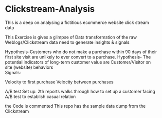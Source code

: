 # Clickstream-Analysis
This is a deep on analysing a fictitious ecommerce website click stream data 

This Exercise is gives a glimpse of Data transformation of the raw Weblogs/Clickstream data need to generate insights & signals

Hypothesis-Customers who do not make a purchase within 90 days of their first site visit are unlikely to ever convert to a purchase.
Hypothesis- The potential indicators of long-term customer value are Customer/Visitor on site (website) behaviors  
Signals: 

Velocity to first purchase 
Velocity between purchases

A/B test Set up: 2th reports walks through how to set up a customer facing A/B test to establish casual relation      

the Code is commented 
This repo has the sample data dump from the Clickstream 
